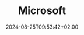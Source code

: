 ---
date: '2024-08-25T09:53:42+02:00' # date in which the content is created - defaults to "today"
title: 'Microsoft'
draft: false # set to "true" if you want to hide the content 

university: "Microsoft AZ900"
year: "2024 - Present"
degree: "Microsoft Certified: Azure Fundamentals - 53B5BE-85FE81"

---